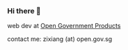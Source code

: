 ### Hi there 👋

web dev at [Open Government Products](https://github.com/opengovsg/)

contact me: zixiang (at) open.gov.sg
